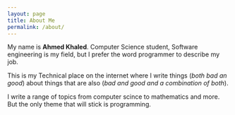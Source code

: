 ```yaml
---
layout: page
title: About Me
permalink: /about/
---
```


My name is **Ahmed Khaled**. Computer Science student, Software engineering is my field, but I prefer the word programmer to describe my job.

This is my Technical place on the internet where I write things (*both bad an good*) about things that are also (*bad and good and a combination of both*).


I write a range of topics from computer scince to mathematics and more. But the only theme that will stick is programming.

